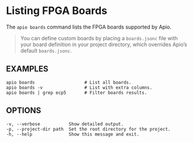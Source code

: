 # Listing FPGA Boards

The `apio boards` command lists the FPGA boards supported by Apio.

> You can define custom boards by placing a `boards.jsonc` file with your
> board definition in your project directory, which overrides Apio’s default `boards.jsonc`.

## EXAMPLES

```
apio boards                   # List all boards.
apio boards -v                # List with extra columns.
apio boards | grep ecp5       # Filter boards results.
```

## OPTIONS

```
-v, --verbose           Show detailed output.
-p, --project-dir path  Set the root directory for the project.
-h, --help              Show this message and exit.
```
